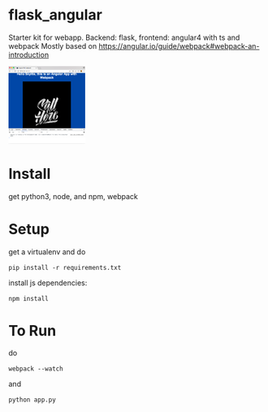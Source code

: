 # flask_angular
Starter kit for webapp. Backend: flask, frontend: angular4 with ts and webpack
Mostly based on https://angular.io/guide/webpack#webpack-an-introduction

<img src="screenshot.png" alt="screenshot" style="width:30%;height:30%">


# Install
get python3, node, and npm, webpack

# Setup
get a virtualenv and do 
```
pip install -r requirements.txt
```
install js dependencies:
```
npm install
```
# To Run
do 
```
webpack --watch
```
and 
```
python app.py
```

